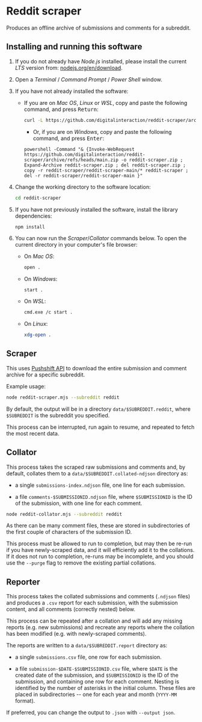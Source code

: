 # Reddit scraper

Produces an offline archive of submissions and comments for a subreddit.


## Installing and running this software

1. If you do not already have *Node.js* installed, please install the current *LTS* version from: [nodejs.org/en/download](https://nodejs.org/en/download/).

2. Open a *Terminal* / *Command Prompt* / *Power Shell* window.

3. If you have not already installed the software:

   * If you are on *Mac OS*, *Linux* or *WSL*, copy and paste the following command, and press <kbd>Return</kbd>:

      ```bash
      curl -L https://github.com/digitalinteraction/reddit-scraper/archive/refs/heads/main.zip -o reddit-scraper-main.zip && unzip reddit-scraper-main.zip && rm reddit-scraper-main.zip && mv reddit-scraper-main reddit-scraper
      ```
      <!--
      mkdir reddit-scraper && curl -L https://github.com/digitalinteraction/reddit-scraper/archive/refs/heads/main.zip -o reddit-scraper/main.zip && unzip reddit-scraper/main.zip -d reddit-scraper && cp -r reddit-scraper/reddit-scraper-main/* reddit-scraper && rm reddit-scraper/main.zip && rm -r reddit-scraper/reddit-scraper-main
      -->
   
      * Or, if you are on *Windows*, copy and paste the following command, and press <kbd>Enter</kbd>:

      ```batch
      powershell -Command "& {Invoke-WebRequest https://github.com/digitalinteraction/reddit-scraper/archive/refs/heads/main.zip -o reddit-scraper.zip ; Expand-Archive reddit-scraper.zip ; del reddit-scraper.zip ; copy -r reddit-scraper/reddit-scraper-main/* reddit-scraper ; del -r reddit-scraper/reddit-scraper-main }"
      ```

4. Change the working directory to the software location: 

    ```bash
    cd reddit-scraper
    ```

5. If you have not previously installed the software, install the library dependencies:

    ```bash
    npm install
    ```

6. You can now run the *Scraper*/*Collator* commands below.  To open the current directory in your computer's file browser:

   * On *Mac OS*:
   
      ```bash
      open .
      ```

   * On *Windows*:
   
      ```batch
      start .
      ```
      
   * On *WSL*:
   
      ```bash
      cmd.exe /c start .
      ```
      
   * On *Linux*:
   
      ```bash
      xdg-open .
      ```

## Scraper

This uses [Pushshift API](https://pushshift.io) to download the entire submission and comment archive for a specific subreddit.

Example usage:

<!--
```bash
npm start -- --subreddit reddit
```

or:
-->

```bash
node reddit-scraper.mjs --subreddit reddit
```

By default, the output will be in a directory `data/$SUBREDDIT.reddit`, where `$SUBREDDIT` is the subreddit you specified.

This process can be interrupted, run again to resume, and repeated to fetch the most recent data.


## Collator

This process takes the scraped raw submissions and comments and, by default, collates them to a `data/$SUBREDDIT.collated-ndjson` directory as:

  * a single `submissions-index.ndjson` file, one line for each submission.
  
  * a file `comments-$SUBMISSIONID.ndjson` file, where `$SUBMISSIONID` is the ID of the submission, with one line for each comment. 

```bash
node reddit-collator.mjs --subreddit reddit
```

As there can be many comment files, these are stored in subdirectories of the first couple of characters of the submission ID.

This process must be allowed to run to completion, but may then be re-run if you have newly-scraped data, and it will efficiently add it to the collations.  If it does not run to completion, re-runs may be incomplete, and you should use the `--purge` flag to remove the existing partial collations.


## Reporter

This process takes the collated submissions and comments (`.ndjson` files) and produces a `.csv` report for each submission, with the submission content, and all comments (correctly nested) below.

This process can be repeated after a collation and will add any missing reports (e.g. new submissions) and recreate any reports where the collation has been modified (e.g. with newly-scraped comments).

The reports are written to a `data/$SUBREDDIT.report` directory as:

  * a single `submissions.csv` file, one row for each submission.
  
  * a file `submission-$DATE-$SUBMISSIONID.csv` file, where `$DATE` is the created date of the submission, and `$SUBMISSIONID` is the ID of the submission, and containing one row for each comment.  Nesting is identified by the number of asterisks in the initial column.  These files are placed in subdirectories -- one for each year and month (`YYYY-MM` format).

If preferred, you can change the output to `.json` with `--output json`.


<!--

## Notes

Pushshift: https://pushshift.io/api-parameters/
...notes: https://www.reddit.com/r/pushshift/comments/bcxguf/new_to_pushshift_read_this_faq/

-->

